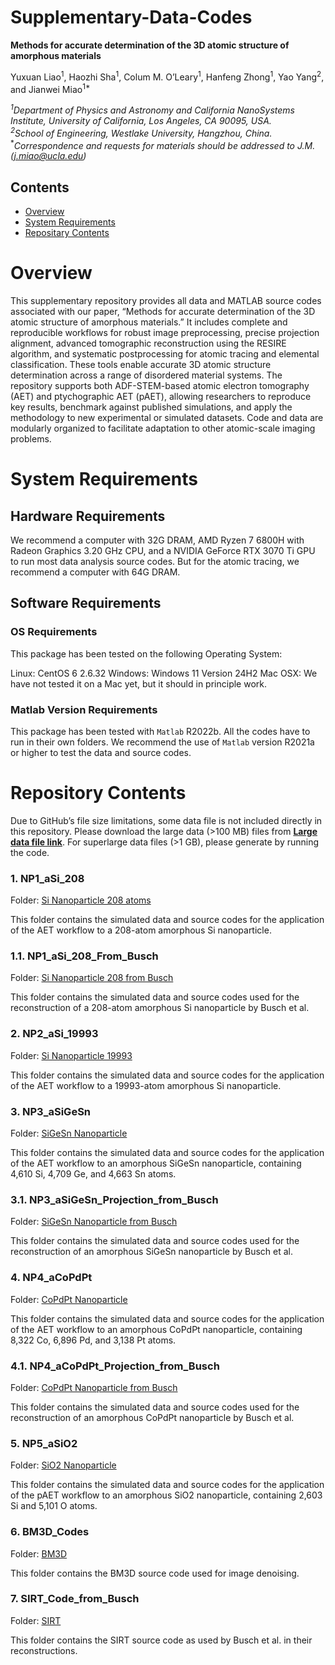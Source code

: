 # Supplementary-Data-Codes

**Methods for accurate determination of the 3D atomic structure of amorphous materials**

Yuxuan Liao<sup>1</sup>, Haozhi Sha<sup>1</sup>, Colum M. O’Leary<sup>1</sup>, Hanfeng Zhong<sup>1</sup>, Yao Yang<sup>2</sup>, and Jianwei Miao<sup>1*</sup>

*<sup>1</sup>Department of Physics and Astronomy and California NanoSystems Institute, University of California, Los Angeles, CA 90095, USA.*                     
*<sup>2</sup>School of Engineering, Westlake University, Hangzhou, China.*  
<sup>*</sup>*Correspondence and requests for materials should be addressed to J.M. (j.miao@ucla.edu)*   


## Contents

- [Overview](#overview)
- [System Requirements](#system-requirements)
- [Repositary Contents](#repositary-contents)

# Overview

This supplementary repository provides all data and MATLAB source codes associated with our paper, “Methods for accurate determination of the 3D atomic structure of amorphous materials.” It includes complete and reproducible workflows for robust image preprocessing, precise projection alignment, advanced tomographic reconstruction using the RESIRE algorithm, and systematic postprocessing for atomic tracing and elemental classification. These tools enable accurate 3D atomic structure determination across a range of disordered material systems. The repository supports both ADF-STEM-based atomic electron tomography (AET) and ptychographic AET (pAET), allowing researchers to reproduce key results, benchmark against published simulations, and apply the methodology to new experimental or simulated datasets. Code and data are modularly organized to facilitate adaptation to other atomic-scale imaging problems.
 
# System Requirements

## Hardware Requirements

We recommend a computer with 32G DRAM, AMD Ryzen 7 6800H with Radeon Graphics 3.20 GHz CPU, and a NVIDIA GeForce RTX 3070 Ti GPU to run most data analysis source codes. But for the atomic tracing, we recommend a computer with 64G DRAM.

## Software Requirements

### OS Requirements

This package has been tested on the following Operating System:

Linux: CentOS 6 2.6.32
Windows: Windows 11 Version 24H2 
Mac OSX: We have not tested it on a Mac yet, but it should in principle work.   

### Matlab Version Requirements

This package has been tested with `Matlab` R2022b. All the codes have to run in their own folders. We recommend the use of `Matlab` version R2021a or higher to test the data and source codes.

# Repository Contents

Due to GitHub’s file size limitations, some data file is not included directly in this repository.
Please download the large data (>100 MB) files from **[Large data file link](https://github.com/AET-pAET/Supplementary-Data-Codes/releases/tag/v1)**.
For superlarge data files (>1 GB), please generate by running the code. 

### 1. NP1_aSi_208

Folder: [Si Nanoparticle 208 atoms](./NP1_aSi_208)

This folder contains the simulated data and source codes for the application of the AET workflow to a 208-atom amorphous Si nanoparticle.

### 1.1. NP1_aSi_208_From_Busch

Folder: [Si Nanoparticle 208 from Busch](./NP1_aSi_208_From_Busch)

This folder contains the simulated data and source codes used for the reconstruction of a 208-atom amorphous Si nanoparticle by Busch et al.

### 2. NP2_aSi_19993

Folder: [Si Nanoparticle 19993](./NP2_aSi_19993)

This folder contains the simulated data and source codes for the application of the AET workflow to a 19993-atom amorphous Si nanoparticle.


### 3. NP3_aSiGeSn

Folder: [SiGeSn Nanoparticle](./NP3_aSiGeSn)

This folder contains the simulated data and source codes for the application of the AET workflow to an amorphous SiGeSn nanoparticle, containing 4,610 Si, 4,709 Ge, and 4,663 Sn atoms.

### 3.1. NP3_aSiGeSn_Projection_from_Busch

Folder: [SiGeSn Nanoparticle from Busch](./NP3_aSiGeSn_Projection_from_Busch)

This folder contains the simulated data and source codes used for the reconstruction of an amorphous SiGeSn nanoparticle by Busch et al.

### 4. NP4_aCoPdPt

Folder: [CoPdPt Nanoparticle](./NP4_aCoPdPt)

This folder contains the simulated data and source codes for the application of the AET workflow to an amorphous CoPdPt nanoparticle, containing 8,322 Co, 6,896 Pd, and 3,138 Pt atoms. 

### 4.1. NP4_aCoPdPt_Projection_from_Busch

Folder: [CoPdPt Nanoparticle from Busch](./NP4_aCoPdPt_Projection_from_Busch)

This folder contains the simulated data and source codes used for the reconstruction of an amorphous CoPdPt nanoparticle by Busch et al.

### 5. NP5_aSiO2

Folder: [SiO2 Nanoparticle](./NP5_aSiO2)

This folder contains the simulated data and source codes for the application of the pAET workflow to an amorphous SiO2 nanoparticle, containing 2,603 Si and 5,101 O atoms. 

### 6. BM3D_Codes

Folder: [BM3D](./BM3D_Codes)

This folder contains the BM3D source code used for image denoising.

### 7. SIRT_Code_from_Busch

Folder: [SIRT](./SIRT_Code_from_Busch)

This folder contains the SIRT source code as used by Busch et al. in their reconstructions. 











